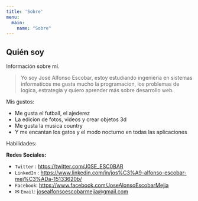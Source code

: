 ```yaml
---
title: 'Sobre'
menu:
  main:
    name: "Sobre"
---
```


Quién soy
---
Información sobre mí.

> Yo soy José Alfonso Escobar, estoy estudiando ingenieria en sistemas informaticos
me gusta mucho la programacion, los problemas de logica, estrategia y quiero aprender más sobre desarrollo web.

Mis gustos:

- Me gusta el futball, el ajederez
- La edicion de fotos, videos y crear objetos 3d
- Me gusta la musica country
- Y me encantan los gatos y el modo nocturno en todas las aplicaciones

Habilidades:


**Redes Sociales:**
- `Twitter` : https://twitter.com/J0SE_ESC0BAR
- `LinkedIn` : https://www.linkedin.com/in/jos%C3%A9-alfonso-escobar-mej%C3%ADa-15133620b/
- `Facebook`:  https://www.facebook.com/JoseAlonsoEscobarMejia
- ✉ `Email`:  <a href="mailto:josealfonsoescobarmejia@gmail.com">josealfonsoescobarmejia@gmail.com</a>


